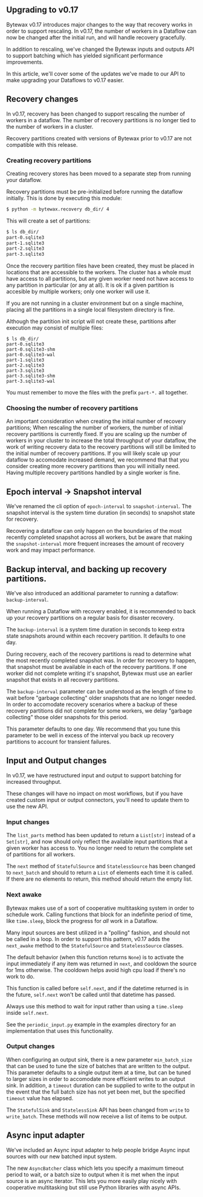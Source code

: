 ## Upgrading to v0.17

Bytewax v0.17 introduces major changes to the way that recovery works
in order to support rescaling. In v0.17, the number of workers in a
Dataflow can now be changed after the initial run, and will handle
recovery gracefully.

In addition to rescaling, we've changed the Bytewax inputs and outputs
API to support batching which has yielded significant performance
improvements.

In this article, we'll cover some of the updates we've made to our API
to make upgrading your Dataflows to v0.17 easier.

## Recovery changes

In v0.17, recovery has been changed to support rescaling the number of
workers in a dataflow. The number of recovery partitions is no longer
tied to the number of workers in a cluster.

Recovery partitions created with versions of Bytewax prior to v0.17
are not compatible with this release.

### Creating recovery partitions

Creating recovery stores has been moved to a separate step from
running your dataflow.

Recovery partitions must be pre-initialized before running the
dataflow initially. This is done by executing this module:

``` bash
$ python -m bytewax.recovery db_dir/ 4
```


This will create a set of partitions:

``` bash
$ ls db_dir/
part-0.sqlite3
part-1.sqlite3
part-2.sqlite3
part-3.sqlite3
```

Once the recovery partition files have been created, they must be
placed in locations that are accessible to the workers. The cluster
has a whole must have access to all partitions, but any given worker
need not have access to any partition in particular (or any at
all). It is ok if a given partition is accesible by multiple workers;
only one worker will use it.

If you are not running in a cluster environment but on a single
machine, placing all the partitions in a single local filesystem
directory is fine.

Although the partition init script will not create these, partitions
after execution may consist of multiple files:
```
$ ls db_dir/
part-0.sqlite3
part-0.sqlite3-shm
part-0.sqlite3-wal
part-1.sqlite3
part-2.sqlite3
part-3.sqlite3
part-3.sqlite3-shm
part-3.sqlite3-wal
```
You must remember to move the files with the prefix `part-*.` all together.

### Choosing the number of recovery partitions

An important consideration when creating the initial number of
recovery partitions; When rescaling the number of workers, the number
of initial recovery partitions is currently fixed. If you are scaling
up the number of workers in your cluster to increase the total
throughput of your dataflow, the work of writing recovery data to the
recovery partitions will still be limited to the initial number of
recovery partitions. If you will likely scale up your dataflow to
accomodate increased demand, we recommend that that you consider
creating more recovery partitions than you will initially need. Having
multiple recovery partitions handled by a single worker is fine.

## Epoch interval -> Snapshot interval

We've renamed the cli option of `epoch-interval` to
`snapshot-interval`. The snapshot interval is the system time duration
(in seconds) to snapshot state for recovery.

Recovering a dataflow can only happen on the boundaries of the most
recently completed snapshot across all workers, but be aware that
making the `snapshot-interval` more frequent increases the amount of
recovery work and may impact performance.

## Backup interval, and backing up recovery partitions.

We've also introduced an additional parameter to running a dataflow:
`backup-interval`.

When running a Dataflow with recovery enabled, it is recommended to
back up your recovery partitions on a regular basis for disaster
recovery.

The `backup-interval` is a system time duration in seconds to keep
extra state snapshots around within each recovery partition. It
defaults to one day.

During recovery, each of the recovery partitions is read to determine
what the most recently completed snapshot was. In order for recovery
to happen, that snapshot must be available in each of the recovery
partitions. If one worker did not complete writing it's snapshot,
Bytewax must use an earlier snapshot that exists in all recovery
partitions.

The `backup-interval` parameter can be understood as the length of
time to wait before "garbage collecting" older snapshots that are no
longer needed. In order to accomodate recovery scenarios where a
backup of these recovery partitions did not complete for some workers,
we delay "garbage collecting" those older snapshots for this period.

This parameter defaults to one day. We recommend that you tune this
parameter to be well in excess of the interval you back up recovery
partitions to account for transient failures.

## Input and Output changes

In v0.17, we have restructured input and output to support batching
for increased throughput.

These changes will have no impact on most workflows, but if you have
created custom input or output connectors, you'll need to update them
to use the new API.

### Input changes

The `list_parts` method has been updated to return a `List[str]` instead of
a `Set[str]`, and now should only reflect the available input partitions
that a given worker has access to. You no longer need to return the
complete set of partitions for all workers.

The `next` method of `StatefulSource` and `StatelessSource` has been
changed to `next_batch` and should to return a `List` of elements each
time it is called. If there are no elements to return, this method
should return the empty list.

### Next awake

Bytewax makes use of a sort of cooperative multitasking system
in order to schedule work. Calling functions that block for
an indefinite period of time, like `time.sleep`, block the
progress for *all* work in a Dataflow.

Many input sources are best utilized in a "polling" fashion, and
should not be called in a loop. In order to support this pattern,
v0.17 adds the `next_awake` method to the `StatefulSource` and
`StatelessSource` classes.

The default behavior (when this function returns `None`) is to
activate the input immediately if any item was returned in `next`,
and cooldown the source for 1ms otherwise. The cooldown
helps avoid high cpu load if there's no work to do.

This function is called before `self.next`, and if the
datetime returned is in the future, `self.next` won't be
called until that datetime has passed.

Always use this method to wait for input rather than
using a `time.sleep` inside `self.next`.

See the `periodic_input.py` example in the examples directory for an
implementation that uses this functionality.

### Output changes

When configuring an output sink, there is a new parameter
`min_batch_size` that can be used to tune the size of batches that are
written to the output. This parameter defaults to a single output item
at a time, but can be tuned to larger sizes in order to accomodate
more efficient writes to an output sink. In addition, a `timeout`
duration can be supplied to write to the output in the event that the
full batch size has not yet been met, but the specified `timeout` value
has elapsed.

The `StatefulSink` and `StatelessSink` API has been changed from
`write` to `write_batch`. These methods will now receive a list of
items to be output.

## Async input adapter

We've included an Async input adapter to help people bridge Async
input sources with our new batched input system.

The new `AsyncBatcher` class which lets you specify a maximum timeout
period to wait, or a batch size to output when it is met when the
input source is an async iterator. This lets you more easily play
nicely with cooperative multitasking but still use Python libraries
with async APIs.
